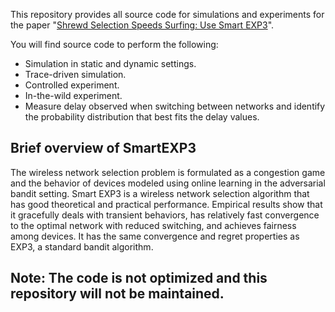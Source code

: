 This repository provides all source code for simulations and experiments for the paper "[Shrewd Selection Speeds Surfing: Use Smart EXP3](https://arxiv.org/abs/1712.03038)".

You will find source code to perform the following:
* Simulation in static and dynamic settings.
* Trace-driven simulation.
* Controlled experiment.
* In-the-wild experiment.
* Measure delay observed when switching between networks and identify the probability distribution that best fits the delay values.

## Brief overview of SmartEXP3
The wireless network selection problem is formulated as a congestion game and the behavior of devices modeled using online learning in the adversarial bandit setting. Smart EXP3 is a wireless network selection algorithm that has good theoretical and practical performance. Empirical results show that it gracefully deals with transient behaviors, has relatively fast convergence to the optimal network with reduced switching, and achieves fairness among devices. It has the same convergence and regret properties as EXP3, a standard bandit algorithm.

## Note: The code is not optimized and this repository will not be maintained.
